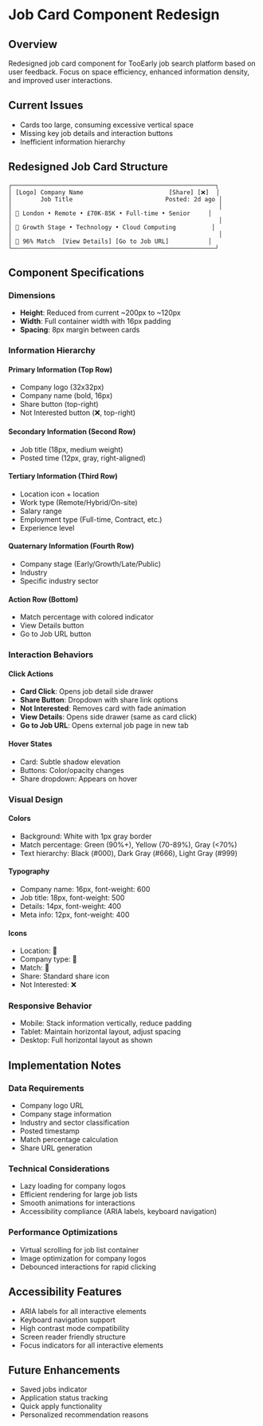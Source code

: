 # Job Card Component Redesign

## Overview
Redesigned job card component for TooEarly job search platform based on user feedback. Focus on space efficiency, enhanced information density, and improved user interactions.

## Current Issues
- Cards too large, consuming excessive vertical space
- Missing key job details and interaction buttons
- Inefficient information hierarchy

## Redesigned Job Card Structure

```
┌─────────────────────────────────────────────────────────┐
│ [Logo] Company Name                        [Share] [❌]  │
│        Job Title                          Posted: 2d ago │
│                                                          │
│ 📍 London • Remote • £70K-85K • Full-time • Senior     │
│                                                          │
│ 🏢 Growth Stage • Technology • Cloud Computing          │
│                                                          │
│ 🎯 96% Match  [View Details] [Go to Job URL]           │
└─────────────────────────────────────────────────────────┘
```

## Component Specifications

### Dimensions
- **Height**: Reduced from current ~200px to ~120px
- **Width**: Full container width with 16px padding
- **Spacing**: 8px margin between cards

### Information Hierarchy

#### Primary Information (Top Row)
- Company logo (32x32px)
- Company name (bold, 16px)
- Share button (top-right)
- Not Interested button (❌, top-right)

#### Secondary Information (Second Row)
- Job title (18px, medium weight)
- Posted time (12px, gray, right-aligned)

#### Tertiary Information (Third Row)
- Location icon + location
- Work type (Remote/Hybrid/On-site)
- Salary range
- Employment type (Full-time, Contract, etc.)
- Experience level

#### Quaternary Information (Fourth Row)
- Company stage (Early/Growth/Late/Public)
- Industry
- Specific industry sector

#### Action Row (Bottom)
- Match percentage with colored indicator
- View Details button
- Go to Job URL button

### Interaction Behaviors

#### Click Actions
- **Card Click**: Opens job detail side drawer
- **Share Button**: Dropdown with share link options
- **Not Interested**: Removes card with fade animation
- **View Details**: Opens side drawer (same as card click)
- **Go to Job URL**: Opens external job page in new tab

#### Hover States
- Card: Subtle shadow elevation
- Buttons: Color/opacity changes
- Share dropdown: Appears on hover

### Visual Design

#### Colors
- Background: White with 1px gray border
- Match percentage: Green (90%+), Yellow (70-89%), Gray (<70%)
- Text hierarchy: Black (#000), Dark Gray (#666), Light Gray (#999)

#### Typography
- Company name: 16px, font-weight: 600
- Job title: 18px, font-weight: 500
- Details: 14px, font-weight: 400
- Meta info: 12px, font-weight: 400

#### Icons
- Location: 📍
- Company type: 🏢
- Match: 🎯
- Share: Standard share icon
- Not Interested: ❌

### Responsive Behavior
- Mobile: Stack information vertically, reduce padding
- Tablet: Maintain horizontal layout, adjust spacing
- Desktop: Full horizontal layout as shown

## Implementation Notes

### Data Requirements
- Company logo URL
- Company stage information
- Industry and sector classification
- Posted timestamp
- Match percentage calculation
- Share URL generation

### Technical Considerations
- Lazy loading for company logos
- Efficient rendering for large job lists
- Smooth animations for interactions
- Accessibility compliance (ARIA labels, keyboard navigation)

### Performance Optimizations
- Virtual scrolling for job list container
- Image optimization for company logos
- Debounced interactions for rapid clicking

## Accessibility Features
- ARIA labels for all interactive elements
- Keyboard navigation support
- High contrast mode compatibility
- Screen reader friendly structure
- Focus indicators for all interactive elements

## Future Enhancements
- Saved jobs indicator
- Application status tracking
- Quick apply functionality
- Personalized recommendation reasons